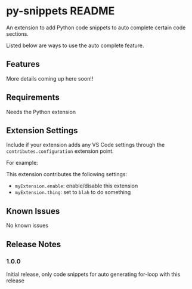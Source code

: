 # py-snippets README

An extension to add Python code snippets to auto complete certain code sections. 

Listed below are ways to use the auto complete feature. 

## Features

More details coming up here soon!!


## Requirements

Needs the Python extension

## Extension Settings

Include if your extension adds any VS Code settings through the `contributes.configuration` extension point.

For example:

This extension contributes the following settings:

* `myExtension.enable`: enable/disable this extension
* `myExtension.thing`: set to `blah` to do something

## Known Issues

No known issues

## Release Notes

### 1.0.0

Initial release, only code snippets for auto generating for-loop with this release

